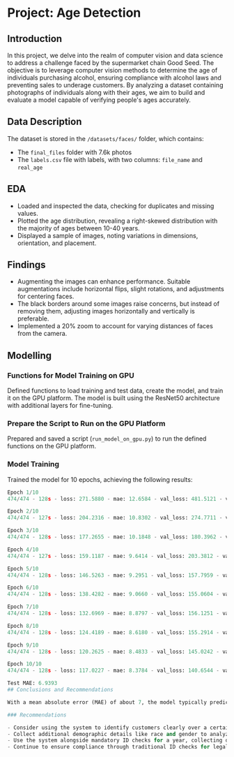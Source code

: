 # Project: Age Detection

## Introduction
In this project, we delve into the realm of computer vision and data science to address a challenge faced by the supermarket chain Good Seed. The objective is to leverage computer vision methods to determine the age of individuals purchasing alcohol, ensuring compliance with alcohol laws and preventing sales to underage customers. By analyzing a dataset containing photographs of individuals along with their ages, we aim to build and evaluate a model capable of verifying people's ages accurately.

## Data Description
The dataset is stored in the `/datasets/faces/` folder, which contains:
- The `final_files` folder with 7.6k photos
- The `labels.csv` file with labels, with two columns: `file_name` and `real_age`

## EDA
- Loaded and inspected the data, checking for duplicates and missing values.
- Plotted the age distribution, revealing a right-skewed distribution with the majority of ages between 10-40 years.
- Displayed a sample of images, noting variations in dimensions, orientation, and placement.

## Findings
- Augmenting the images can enhance performance. Suitable augmentations include horizontal flips, slight rotations, and adjustments for centering faces.
- The black borders around some images raise concerns, but instead of removing them, adjusting images horizontally and vertically is preferable.
- Implemented a 20% zoom to account for varying distances of faces from the camera.

## Modelling
### Functions for Model Training on GPU
Defined functions to load training and test data, create the model, and train it on the GPU platform. The model is built using the ResNet50 architecture with additional layers for fine-tuning.

### Prepare the Script to Run on the GPU Platform
Prepared and saved a script (`run_model_on_gpu.py`) to run the defined functions on the GPU platform.

### Model Training
Trained the model for 10 epochs, achieving the following results:
```python
Epoch 1/10 
474/474 - 128s - loss: 271.5880 - mae: 12.6584 - val_loss: 481.5121 - val_mae: 14.1965 

Epoch 2/10 
474/474 - 127s - loss: 204.2316 - mae: 10.8302 - val_loss: 274.7711 - val_mae: 10.7063 

Epoch 3/10 
474/474 - 128s - loss: 177.2655 - mae: 10.1848 - val_loss: 180.3962 - val_mae: 9.7349 

Epoch 4/10 
474/474 - 127s - loss: 159.1187 - mae: 9.6414 - val_loss: 203.3812 - val_mae: 9.9163 

Epoch 5/10 
474/474 - 128s - loss: 146.5263 - mae: 9.2951 - val_loss: 157.7959 - val_mae: 9.2561 

Epoch 6/10 
474/474 - 128s - loss: 138.4282 - mae: 9.0660 - val_loss: 155.0604 - val_mae: 9.2219 

Epoch 7/10 
474/474 - 128s - loss: 132.6969 - mae: 8.8797 - val_loss: 156.1251 - val_mae: 9.2651 

Epoch 8/10 
474/474 - 128s - loss: 124.4189 - mae: 8.6180 - val_loss: 155.2914 - val_mae: 9.2344 

Epoch 9/10 
474/474 - 128s - loss: 120.2625 - mae: 8.4833 - val_loss: 145.0242 - val_mae: 8.9851 

Epoch 10/10 
474/474 - 128s - loss: 117.0227 - mae: 8.3784 - val_loss: 140.6544 - val_mae: 8.8673 

Test MAE: 6.9393
## Conclusions and Recommendations

With a mean absolute error (MAE) of about 7, the model typically predicts a person’s age within a 7-year margin from their actual age. The primary challenge lies in distinguishing individuals under 21 from those who are 21 or older. Although the model shows promising results, relying solely on it for age verification carries significant risks due to the high stakes involved in legal compliance.

### Recommendations

- Consider using the system to identify customers clearly over a certain age, such as 35, to standardize age verification across all locations.
- Collect additional demographic details like race and gender to analyze the error distribution and understand model performance better.
- Use the system alongside mandatory ID checks for a year, collecting data on predicted versus actual ages to evaluate real-world performance.
- Continue to ensure compliance through traditional ID checks for legal age verification while utilizing the system for low-risk applications like targeted marketing.